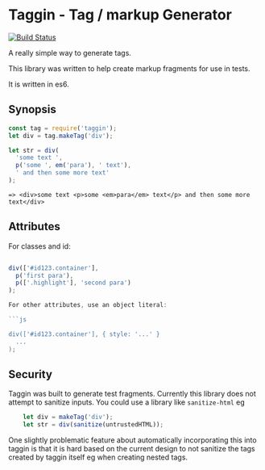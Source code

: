# Taggin - Tag / markup Generator

[![Build Status](https://travis-ci.org/danielbush/taggin.svg?branch=master)](https://travis-ci.org/danielbush/taggin)

A really simple way to generate tags.

This library was written to help create markup fragments for use in tests.

It is written in es6.

## Synopsis
 
```js
const tag = require('taggin');
let div = tag.makeTag('div');

let str = div(
  'some text ',
  p('some ', em('para'), ' text'),
  ' and then some more text'
);
```
```
=> <div>some text <p>some <em>para</em> text</p> and then some more text</div>
```

## Attributes

For classes and id:

```js

div(['#id123.container'],
  p('first para'),
  p(['.highlight'], 'second para')
);

For other attributes, use an object literal:

```js

div(['#id123.container'], { style: '...' }
  ...
);

```

## Security

Taggin was built to generate test fragments.
Currently this library does not attempt to sanitize inputs.
You could use a library like ```sanitize-html``` eg

```js
    let div = makeTag('div');
    let str = div(sanitize(untrustedHTML));
```

One slightly problematic feature about automatically incorporating
this into taggin is that it is hard based on the current design to not
sanitize the tags created by taggin itself eg when creating nested
tags.
